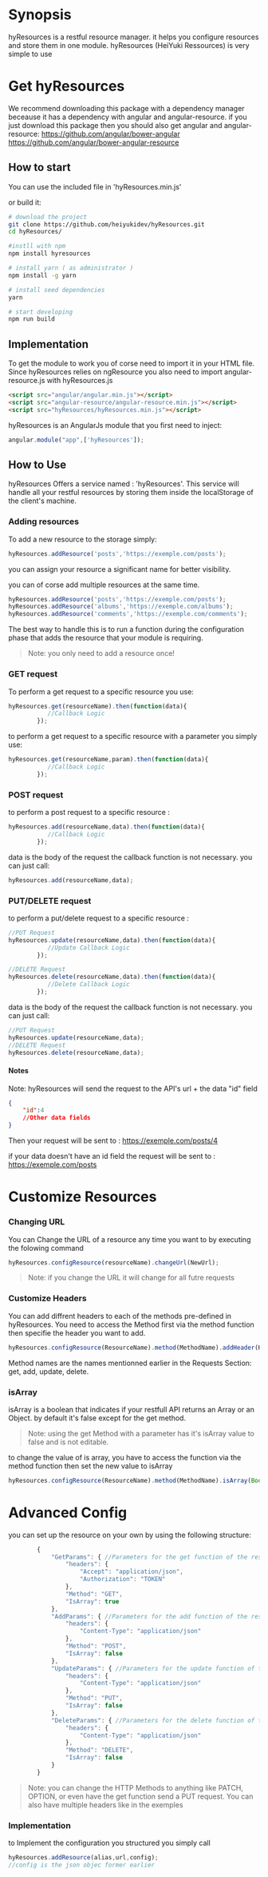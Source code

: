# Synopsis
hyResources is a restful resource manager. it helps you configure resources and store them in one module.
hyResources (HeiYuki Ressources) is very simple to use

# Get hyResources
We recommend downloading this package with a dependency manager beceause it has a dependency with angular and angular-resource.
if you just download this package then you should also get angular and angular-resource:
https://github.com/angular/bower-angular
https://github.com/angular/bower-angular-resource

## How to start
You can use the included file in 'hyResources.min.js'

or build it:

```bash
# download the project
git clone https://github.com/heiyukidev/hyResources.git
cd hyResources/

#instll with npm
npm install hyresources

# install yarn ( as administrator )
npm install -g yarn

# install seed dependencies
yarn

# start developing
npm run build
```

## Implementation
To get the module to work you of corse need to import it in your HTML file.
Since hyResources relies on ngResource you also need to import angular-resource.js with hyResources.js
```html
<script src="angular/angular.min.js"></script>
<script src="angular-resource/angular-resource.min.js"></script>
<script src="hyResources/hyResources.min.js"></script>
```
hyResources is an AngularJs module that you first need to inject:
```javascript
angular.module("app",['hyResources']);
```

## How to Use

hyResources Offers a service named : 'hyResources'. This service will handle all your restful resources by storing them inside the localStorage of the client's machine.

### Adding resources

To add a new resource to the storage simply:
```javascript
hyResources.addResource('posts','https://exemple.com/posts');
```
you can assign your resource a significant name for better visibility.

you can of corse add multiple resources at the same time.

```javascript
hyResources.addResource('posts','https://exemple.com/posts');
hyResources.addResource('albums','https://exemple.com/albums');
hyResources.addResource('comments','https://exemple.com/comments');
```

The best way to handle this is to run a function during the configuration phase that adds the resource that your module is requiring.
>Note: you only need to add a resource once!

### GET request

To perform a get request to a specific resource you use:
```javascript
hyResources.get(resourceName).then(function(data){
           //Callback Logic
        });
```
to perform a get request to a specific resource with a parameter you simply use:

```javascript
hyResources.get(resourceName,param).then(function(data){
           //Callback Logic
        });
```

### POST request

to perform a post request to a specific resource :

```javascript
hyResources.add(resourceName,data).then(function(data){
           //Callback Logic
        });
```
data is the body of the request
the callback function is not necessary. you can just call:
```javascript
hyResources.add(resourceName,data);
```

### PUT/DELETE request

to perform a put/delete request to a specific resource :

```javascript
//PUT Request
hyResources.update(resourceName,data).then(function(data){
           //Update Callback Logic
        });

//DELETE Request
hyResources.delete(resourceName,data).then(function(data){
           //Delete Callback Logic
        });
```
data is the body of the request
the callback function is not necessary. you can just call:
```javascript
//PUT Request
hyResources.update(resourceName,data);
//DELETE Request
hyResources.delete(resourceName,data);
```
#### Notes
Note: hyResources will send the request to the API's url + the data "id" field

```json
{
	"id":4
	//Other data fields
}

```
Then your request will be sent to : https://exemple.com/posts/4

if your data doesn't have an id field the request will be sent to : https://exemple.com/posts

# Customize Resources

### Changing URL
You can Change the URL of a resource any time you want to by executing the folowing command


```javascript
hyResources.configResource(resourceName).changeUrl(NewUrl);
```
>Note: if you change the URL it will change for all futre requests

### Customize Headers
You can add diffrent headers to each of the methods pre-defined in hyResources.
You need to access the Method first via the method function then specifie the header you want to add.

```javascript
hyResources.configResource(ResourceName).method(MethodName).addHeader(Header,Value);
```
Method names are the names mentionned earlier in the Requests Section:
get, add, update, delete.

### isArray
isArray is a boolean that indicates if your restfull API returns an Array or an Object.
by default it's false except for the get method.
>Note: using the get Method with a parameter has it's isArray value to false and is not editable.

to change the value of is array, you have to access the function via the method function then set the new value to isArray

```javascript
hyResources.configResource(ResourceName).method(MethodName).isArray(Boolean);
```

# Advanced Config
you can set up the resource on your own by using the following structure:
```javascript
        {
            "GetParams": { //Parameters for the get function of the resource
                "headers": {
                    "Accept": "application/json",
                    "Authorization": "TOKEN"
                },
                "Method": "GET",
                "IsArray": true
            },
            "AddParams": { //Parameters for the add function of the resource
                "headers": {
                    "Content-Type": "application/json"
                },
                "Method": "POST",
                "IsArray": false
            },
            "UpdateParams": { //Parameters for the update function of the resource
                "headers": {
                    "Content-Type": "application/json"
                },
                "Method": "PUT",
                "IsArray": false
            },
            "DeleteParams": { //Parameters for the delete function of the resource
                "headers": {
                    "Content-Type": "application/json"
                },
                "Method": "DELETE",
                "IsArray": false
            }
        }
```
>Note: you can change the HTTP Methods to anything like PATCH, OPTION, or even have the get function send a PUT request. You can also have multiple headers like in the exemples

### Implementation
to Implement the configuration you structured you simply call
```javascript
hyResources.addResource(alias,url,config);
//config is the json objec former earlier
```
